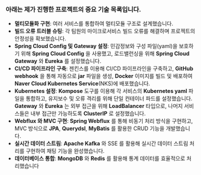 ### 아래는 제가 진행한 프로젝트의 중요 기술 목록입니다.
- **멀티모듈화 구현**: 여러 서비스를 통합하여 멀티모듈 구조로 설계했습니다.
- **빌드 오류 트러블 슈팅**: 각 팀원의 마이크로서비스 빌드 오류를 해결하며 프로젝트의 안정성을
확보했습니다.
- **Spring Cloud Config 및 Gateway 설정**: 민감정보와 구성 파일(yaml)을 보호하기 위해 **Spring Cloud
Config** 을 사용했고, 로드밸런싱을 위해 **Spring Cloud Gateway** 와 **Eureka** 를 설정했습니다.
- **CI/CD 파이프라인 구축**: 젠킨스를 이용해 CI/CD 파이프라인을 구축하고, **GitHub webhook** 을 통해
자동으로 **jar** 파일을 생성, **Docker** 이미지를 빌드 및 배포하여 **Naver Cloud Kubernetes Service**(NKS)에
배포했습니다.
- **Kubernetes 설정**: **Kompose** 도구를 이용해 각 서비스의 **Kubernetes yaml** 파일을 통합하고, 유지보수 및
오류 격리를 위해 단일 컨테이너 파드를 설정했습니다. **Gateway** 와 **Eureka** 는 외부 접근을 위해
**LoadBalancer** 타입으로, 나머지 서비스들은 내부 접근만 가능하도록 **ClusterIP** 로 설정했습니다.
- **Webflux 와 MVC 구현**: **Spring Webflux** 를 통해 비동기 처리 방식을 구현하고, MVC 방식으로 **JPA**,
**Querydsl**, **MyBatis** 를 활용한 CRUD 기능을 개발했습니다.
- **실시간 데이터 스트림**: **Apache Kafka** 와 SSE 를 활용해 실시간 데이터 스트림 처리를 구현하여 채팅
기능을 완성했습니다.
- **데이터베이스 통합**: **MongoDB** 와 **Redis** 를 활용해 통계 데이터를 효율적으로 처리했습니다

